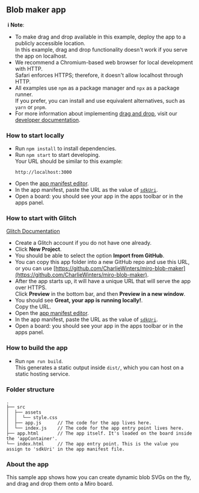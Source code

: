 ## Blob maker app

**&nbsp;ℹ&nbsp;Note**:

- To make drag and drop available in this example, deploy the app to a publicly accessible location. \
  In this example, drag and drop functionality doesn't work if you serve the app on localhost.
- We recommend a Chromium-based web browser for local development with HTTP. \
  Safari enforces HTTPS; therefore, it doesn't allow localhost through HTTP.
- All examples use `npm` as a package manager and `npx` as a package runner. \
  If you prefer, you can install and use equivalent alternatives, such as `yarn` or `pnpm`.
- For more information about implementing [drag and drop](https://developers.miro.com/docs/add-drag-and-drop-to-your-app), visit our [developer documentation](https://developers.miro.com).

### How to start locally

- Run `npm install` to install dependencies.
- Run `npm start` to start developing. \
  Your URL should be similar to this example:
  ```
  http://localhost:3000
  ```
- Open the [app manifest editor](https://developers.miro.com/docs/manually-create-an-app#step-2-configure-your-app-in-miro).
- In the app manifest, paste the URL as the value of [`sdkUri`](https://developers.miro.com/docs/app-manifest#sdkuri).
- Open a board: you should see your app in the apps toolbar or in the apps panel.

### How to start with Glitch

[Glitch Documentation](https://help.glitch.com/kb/article/20-importing-code-from-github/)

- Create a Glitch account if you do not have one already.
- Click **New Project**.
- You should be able to select the option **Import from GitHub**.
- You can copy this app folder into a new GitHub repo and use this URL, or you can use [https://github.com/CharlieWinters/miro-blob-maker](https://github.com/CharlieWinters/miro-blob-maker).
- After the app starts up, it will have a unique URL that will serve the app over HTTPS. \
  Click **Preview** in the bottom bar, and then **Preview in a new window**.
- You should see **Great, your app is running locally!**. \
  Copy the URL.
- Open the [app manifest editor](https://developers.miro.com/docs/manually-create-an-app#step-2-configure-your-app-in-miro).
- In the app manifest, paste the URL as the value of [`sdkUri`](https://developers.miro.com/docs/app-manifest#sdkuri).
- Open a board: you should see your app in the apps toolbar or in the apps panel.

### How to build the app

- Run `npm run build`. \
  This generates a static output inside `dist/`, which you can host on a static hosting service.

### Folder structure

```
.
├── src
│  ├── assets
│  │  └── style.css
│  ├── app.js      // The code for the app lives here.
│  └── index.js    // The code for the app entry point lives here.
├── app.html       // The app itself. It's loaded on the board inside the 'appContainer'.
└── index.html     // The app entry point. This is the value you assign to 'sdkUri' in the app manifest file.
```

### About the app

This sample app shows how you can create dynamic blob SVGs on the fly, and drag and drop them onto a Miro board.

